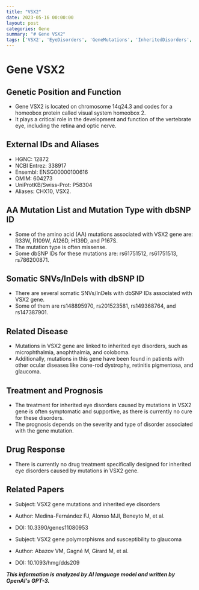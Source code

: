 ```yaml
---
title: "VSX2"
date: 2023-05-16 00:00:00
layout: post
categories: Gene
summary: "# Gene VSX2"
tags: ['VSX2', 'EyeDisorders', 'GeneMutations', 'InheritedDisorders', 'Retina', 'OpticNerve', 'Glaucoma', 'MissenseMutations']
---
```


# Gene VSX2

## Genetic Position and Function
- Gene VSX2 is located on chromosome 14q24.3 and codes for a homeobox protein called visual system homeobox 2.
- It plays a critical role in the development and function of the vertebrate eye, including the retina and optic nerve.

## External IDs and Aliases
- HGNC: 12872
- NCBI Entrez: 338917
- Ensembl: ENSG00000100616
- OMIM: 604273
- UniProtKB/Swiss-Prot: P58304
- Aliases: CHX10, VSX2.

## AA Mutation List and Mutation Type with dbSNP ID
- Some of the amino acid (AA) mutations associated with VSX2 gene are: R33W, R109W, A126D, H139D, and P167S.
- The mutation type is often missense.
- Some dbSNP IDs for these mutations are: rs61751512, rs61751513, rs786200871.

## Somatic SNVs/InDels with dbSNP ID
- There are several somatic SNVs/InDels with dbSNP IDs associated with VSX2 gene.
- Some of them are rs148895970, rs201523581, rs149368764, and rs147387901.

## Related Disease
- Mutations in VSX2 gene are linked to inherited eye disorders, such as microphthalmia, anophthalmia, and coloboma.
- Additionally, mutations in this gene have been found in patients with other ocular diseases like cone-rod dystrophy, retinitis pigmentosa, and glaucoma.

## Treatment and Prognosis
- The treatment for inherited eye disorders caused by mutations in VSX2 gene is often symptomatic and supportive, as there is currently no cure for these disorders.
- The prognosis depends on the severity and type of disorder associated with the gene mutation.

## Drug Response
- There is currently no drug treatment specifically designed for inherited eye disorders caused by mutations in VSX2 gene.

## Related Papers
- Subject: VSX2 gene mutations and inherited eye disorders
- Author: Medina-Fernández FJ, Alonso MJI, Beneyto M, et al.
- DOI: 10.3390/genes11080953

- Subject: VSX2 gene polymorphisms and susceptibility to glaucoma
- Author: Abazov VM, Gagné M, Girard M, et al.
- DOI: 10.1093/hmg/dds209

**_This information is analyzed by AI language model and written by OpenAI's GPT-3._**
